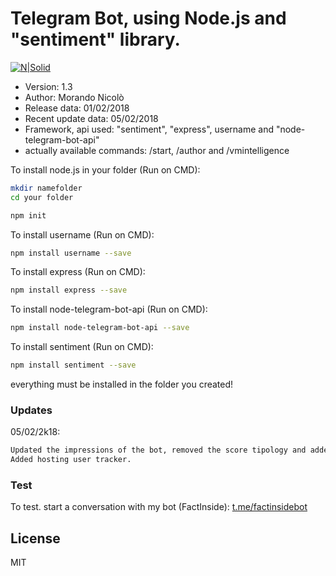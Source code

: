 # Telegram Bot, using Node.js and "sentiment" library.

[![N|Solid](http://www.zabius.com/images/node_zabius.png)](https://nodejs.org/it/)

- Version: 1.3
- Author: Morando Nicolò
- Release data: 01/02/2018
- Recent update data: 05/02/2018
- Framework, api used: "sentiment", "express", username and "node-telegram-bot-api"
- actually available commands: /start, /author and /vmintelligence

To install node.js in your folder (Run on CMD):

```sh
mkdir namefolder
cd your folder

npm init
```

To install username (Run on CMD):

```sh
npm install username --save
```

To install express (Run on CMD):

```sh
npm install express --save
```

To install node-telegram-bot-api (Run on CMD):

```sh
npm install node-telegram-bot-api --save
```
To install sentiment (Run on CMD):

```sh
npm install sentiment --save
```
everything must be installed in the folder you created!

### Updates
05/02/2k18:
```sh
Updated the impressions of the bot, removed the score tipology and added the strings impression.
Added hosting user tracker.
```

  
### Test
To test.
start a conversation with my bot (FactInside): [t.me/factinsidebot](http://t.me/factinsidebot)

License
----

MIT



